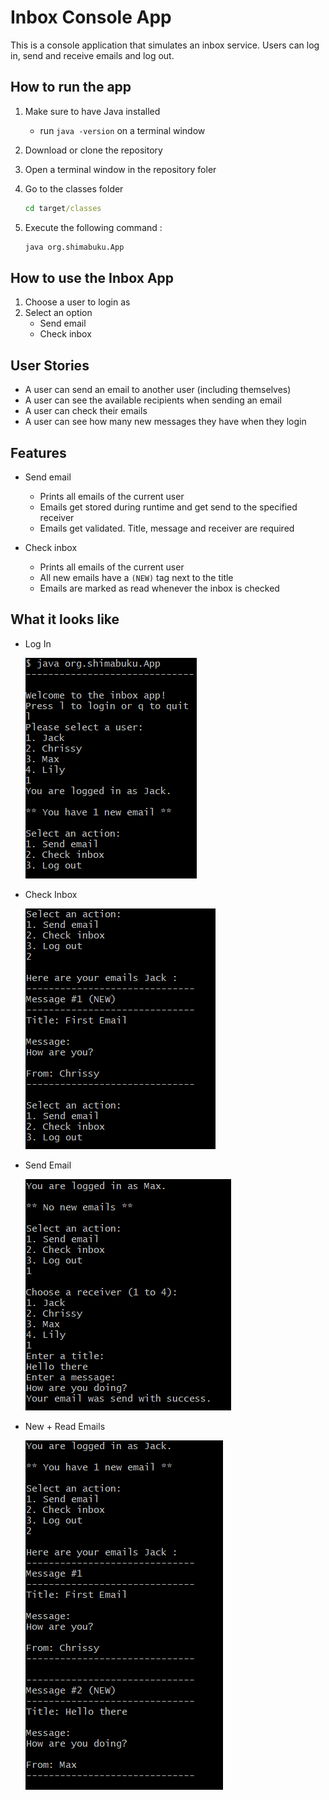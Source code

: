 # Inbox Console App

This is a console application that simulates an inbox service. Users can log in, send and receive emails and log out.

## How to run the app

1. Make sure to have Java installed

   - run `java -version` on a terminal window

2. Download or clone the repository

3. Open a terminal window in the repository foler

4. Go to the classes folder

   ```cmd
   cd target/classes
   ```

5. Execute the following command :
   ```cmd
   java org.shimabuku.App
   ```

## How to use the Inbox App

1. Choose a user to login as
2. Select an option
   - Send email
   - Check inbox

## User Stories

- A user can send an email to another user (including themselves)
- A user can see the available recipients when sending an email
- A user can check their emails
- A user can see how many new messages they have when they login

## Features

- Send email

  - Prints all emails of the current user
  - Emails get stored during runtime and get send to the specified receiver
  - Emails get validated. Title, message and receiver are required

- Check inbox
  - Prints all emails of the current user
  - All new emails have a `(NEW)` tag next to the title
  - Emails are marked as read whenever the inbox is checked

## What it looks like

- Log In

  ![Alt Text](./img/login.png)

- Check Inbox

  ![Alt Text](./img/check-inbox-1.png)

- Send Email

  ![Alt Text](./img/send-email.png)

- New + Read Emails

  ![Alt Text](./img/check-inbox-2.png)
